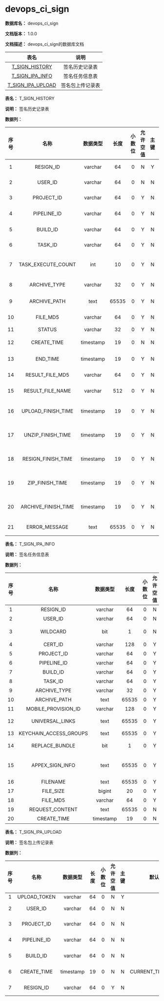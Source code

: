 # devops\_ci\_sign

**数据库名：** devops\_ci\_sign

**文档版本：** 1.0.0

**文档描述：** devops\_ci\_sign的数据库文档

|                          表名                         |    说明    |
| :-------------------------------------------------: | :------: |
|   [T\_SIGN\_HISTORY](../DB-doc/broken-reference/)   |  签名历史记录表 |
|  [T\_SIGN\_IPA\_INFO](../DB-doc/broken-reference/)  |  签名任务信息表 |
| [T\_SIGN\_IPA\_UPLOAD](../DB-doc/broken-reference/) | 签名包上传记录表 |

**表名：** T\_SIGN\_HISTORY

**说明：** 签名历史记录表

**数据列：**

|  序号 |           名称          |    数据类型   |   长度  | 小数位 | 允许空值 |  主键 |         默认值        |   说明   |
| :-: | :-------------------: | :-------: | :---: | :-: | :--: | :-: | :----------------: | :----: |
|  1  |       RESIGN\_ID      |  varchar  |   64  |  0  |   N  |  Y  |                    |  签名ID  |
|  2  |        USER\_ID       |  varchar  |   64  |  0  |   N  |  N  |       system       |  用户ID  |
|  3  |      PROJECT\_ID      |  varchar  |   64  |  0  |   Y  |  N  |                    |  项目ID  |
|  4  |      PIPELINE\_ID     |  varchar  |   64  |  0  |   Y  |  N  |                    |  流水线ID |
|  5  |       BUILD\_ID       |  varchar  |   64  |  0  |   Y  |  N  |                    |  构建ID  |
|  6  |        TASK\_ID       |  varchar  |   64  |  0  |   Y  |  N  |                    |  任务ID  |
|  7  |  TASK\_EXECUTE\_COUNT |    int    |   10  |  0  |   Y  |  N  |                    | 任务执行计数 |
|  8  |     ARCHIVE\_TYPE     |  varchar  |   32  |  0  |   Y  |  N  |                    |  归档类型  |
|  9  |     ARCHIVE\_PATH     |    text   | 65535 |  0  |   Y  |  N  |                    |  归档路径  |
|  10 |       FILE\_MD5       |  varchar  |   64  |  0  |   Y  |  N  |                    |  文件MD5 |
|  11 |         STATUS        |  varchar  |   32  |  0  |   Y  |  N  |                    |   状态   |
|  12 |      CREATE\_TIME     | timestamp |   19  |  0  |   N  |  N  | CURRENT\_TIMESTAMP |  创建时间  |
|  13 |       END\_TIME       | timestamp |   19  |  0  |   Y  |  N  |                    |  结束时间  |
|  14 |   RESULT\_FILE\_MD5   |  varchar  |   64  |  0  |   Y  |  N  |                    |  文件MD5 |
|  15 |   RESULT\_FILE\_NAME  |  varchar  |  512  |  0  |   Y  |  N  |                    |  文件名称  |
|  16 |  UPLOAD\_FINISH\_TIME | timestamp |   19  |  0  |   Y  |  N  |                    | 上传完成时间 |
|  17 |  UNZIP\_FINISH\_TIME  | timestamp |   19  |  0  |   Y  |  N  |                    | 解压完成时间 |
|  18 |  RESIGN\_FINISH\_TIME | timestamp |   19  |  0  |   Y  |  N  |                    | 签名完成时间 |
|  19 |   ZIP\_FINISH\_TIME   | timestamp |   19  |  0  |   Y  |  N  |                    | 打包完成时间 |
|  20 | ARCHIVE\_FINISH\_TIME | timestamp |   19  |  0  |   Y  |  N  |                    | 归档完成时间 |
|  21 |     ERROR\_MESSAGE    |    text   | 65535 |  0  |   Y  |  N  |                    |  错误信息  |

**表名：** T\_SIGN\_IPA\_INFO

**说明：** 签名任务信息表

**数据列：**

|  序号 |            名称            |    数据类型   |   长度  | 小数位 | 允许空值 |  主键 |         默认值        |        说明        |
| :-: | :----------------------: | :-------: | :---: | :-: | :--: | :-: | :----------------: | :--------------: |
|  1  |        RESIGN\_ID        |  varchar  |   64  |  0  |   N  |  Y  |                    |       签名ID       |
|  2  |         USER\_ID         |  varchar  |   64  |  0  |   N  |  N  |                    |       用户ID       |
|  3  |         WILDCARD         |    bit    |   1   |  0  |   N  |  N  |                    |     是否采用通配符重签    |
|  4  |         CERT\_ID         |  varchar  |  128  |  0  |   Y  |  N  |                    |       证书ID       |
|  5  |        PROJECT\_ID       |  varchar  |   64  |  0  |   Y  |  N  |                    |       项目ID       |
|  6  |       PIPELINE\_ID       |  varchar  |   64  |  0  |   Y  |  N  |                    |       流水线ID      |
|  7  |         BUILD\_ID        |  varchar  |   64  |  0  |   Y  |  N  |                    |       构建ID       |
|  8  |         TASK\_ID         |  varchar  |   64  |  0  |   Y  |  N  |                    |       任务ID       |
|  9  |       ARCHIVE\_TYPE      |  varchar  |   32  |  0  |   Y  |  N  |                    |       归档类型       |
|  10 |       ARCHIVE\_PATH      |    text   | 65535 |  0  |   Y  |  N  |                    |       归档路径       |
|  11 |   MOBILE\_PROVISION\_ID  |  varchar  |  128  |  0  |   Y  |  N  |                    |      移动设备ID      |
|  12 |     UNIVERSAL\_LINKS     |    text   | 65535 |  0  |   Y  |  N  |                    | UniversalLink的设置 |
|  13 | KEYCHAIN\_ACCESS\_GROUPS |    text   | 65535 |  0  |   Y  |  N  |                    |      钥匙串访问组      |
|  14 |      REPLACE\_BUNDLE     |    bit    |   1   |  0  |   Y  |  N  |                    |   是否替换bundleId   |
|  15 |     APPEX\_SIGN\_INFO    |    text   | 65535 |  0  |   Y  |  N  |                    |  拓展应用名和对应的描述文件ID |
|  16 |         FILENAME         |    text   | 65535 |  0  |   Y  |  N  |                    |       文件名称       |
|  17 |        FILE\_SIZE        |   bigint  |   20  |  0  |   Y  |  N  |                    |       文件大小       |
|  18 |         FILE\_MD5        |  varchar  |   64  |  0  |   Y  |  N  |                    |       文件MD5      |
|  19 |     REQUEST\_CONTENT     |    text   | 65535 |  0  |   N  |  N  |                    |       事件内容       |
|  20 |       CREATE\_TIME       | timestamp |   19  |  0  |   N  |  N  | CURRENT\_TIMESTAMP |       创建时间       |

**表名：** T\_SIGN\_IPA\_UPLOAD

**说明：** 签名包上传记录表

**数据列：**

|  序号 |       名称      |    数据类型   |  长度 | 小数位 | 允许空值 |  主键 |         默认值        |   说明  |
| :-: | :-----------: | :-------: | :-: | :-: | :--: | :-: | :----------------: | :---: |
|  1  | UPLOAD\_TOKEN |  varchar  |  64 |  0  |   N  |  Y  |                    | token |
|  2  |    USER\_ID   |  varchar  |  64 |  0  |   N  |  N  |                    |  用户ID |
|  3  |  PROJECT\_ID  |  varchar  |  64 |  0  |   N  |  N  |                    |  项目ID |
|  4  |  PIPELINE\_ID |  varchar  |  64 |  0  |   N  |  N  |                    | 流水线ID |
|  5  |   BUILD\_ID   |  varchar  |  64 |  0  |   N  |  N  |                    |  构建ID |
|  6  |  CREATE\_TIME | timestamp |  19 |  0  |   N  |  N  | CURRENT\_TIMESTAMP |  创建时间 |
|  7  |   RESIGN\_ID  |  varchar  |  64 |  0  |   Y  |  N  |                    |  签名ID |
